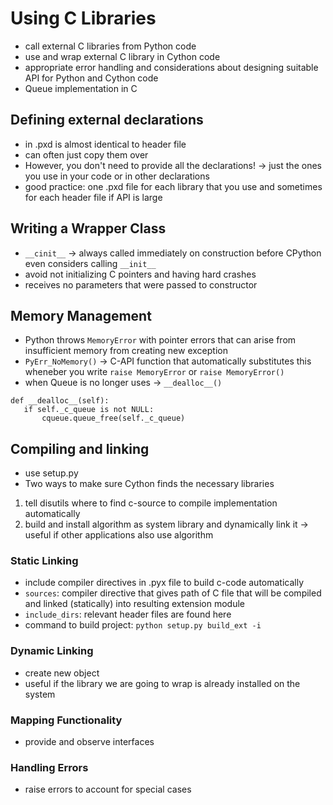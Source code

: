 # Using C Libraries
- call external C libraries from Python code 
- use and wrap external C library in Cython code 
- appropriate error handling and considerations about designing suitable API for Python and Cython code
- Queue implementation in C
 
 ## Defining external declarations 
 - in .pxd is almost identical to header file 
 - can often just copy them over
 - However, you don't need to provide all the declarations! -> just the ones you use in your code or in other declarations
 - good practice: one .pxd file for each library that you use and sometimes for each header file if API is large
 
 ## Writing a Wrapper Class 
 - ```__cinit__``` -> always called immediately on construction before CPython even considers calling ```__init__```
 - avoid not initializing C pointers and having hard crashes
 - receives no parameters that were passed to constructor
 
 ## Memory Management
 - Python throws ```MemoryError``` with pointer errors that can arise from insufficient memory from creating new exception  
 - ```PyErr_NoMemory()``` -> C-API function that automatically substitutes this wheneber you write ```raise MemoryError``` or ```raise MemoryError()```
 - when Queue is no longer uses -> ```__dealloc__()```
 ```
 def __dealloc__(self):
    if self._c_queue is not NULL:
        cqueue.queue_free(self._c_queue)
```
## Compiling and linking 
- use setup.py
- Two ways to make sure Cython finds the necessary libraries 
1. tell disutils where to find c-source to compile implementation automatically 
2. build and install algorithm as system library and dynamically link it -> useful if other applications also use algorithm

### Static Linking 
- include compiler directives in .pyx file to build c-code automatically 
- ```sources```: compiler directive that gives path of C file that will be compiled and linked (statically) into resulting extension module 
- ```include_dirs```: relevant header files are found here 
- command to build project: ```python setup.py build_ext -i```

### Dynamic Linking
- create new object 
- useful if the library we are going to wrap is already installed on the system 

### Mapping Functionality 
- provide and observe interfaces

### Handling Errors
- raise errors to account for special cases 

